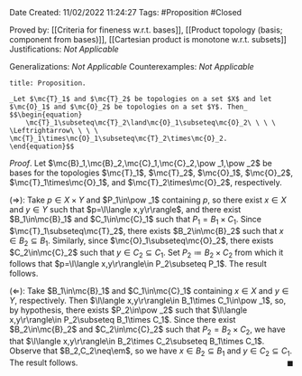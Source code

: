 <br />
<br />

Date Created: 11/02/2022 11:24:27
Tags: #Proposition #Closed 

Proved by: [[Criteria for fineness w.r.t. bases]], [[Product topology (basis; component from bases)]], [[Cartesian product is monotone w.r.t. subsets]]
Justifications: _Not Applicable_

Generalizations: _Not Applicable_
Counterexamples: _Not Applicable_

``` ad-Proposition
title: Proposition.

_Let $\mc{T}_1$ and $\mc{T}_2$ be topologies on a set $X$ and let $\mc{O}_1$ and $\mc{O}_2$ be topologies on a set $Y$. Then_
$$\begin{equation}
    \mc{T}_1\subseteq\mc{T}_2\land\mc{O}_1\subseteq\mc{O}_2\ \ \ \ \Leftrightarrow\ \ \ \ \mc{T}_1\times\mc{O}_1\subseteq\mc{T}_2\times\mc{O}_2.
\end{equation}$$

```

_Proof_. Let $\mc{B}_1,\mc{B}_2,\mc{C}_1,\mc{C}_2,\pow _1,\pow _2$ be bases for the topologies $\mc{T}_1$, $\mc{T}_2$, $\mc{O}_1$, $\mc{O}_2$, $\mc{T}_1\times\mc{O}_1$, and $\mc{T}_2\times\mc{O}_2$, respectively.

($\Rightarrow$): Take $p\in X\times Y$ and $P_1\in\pow _1$ containing $p$, so there exist $x\in X$ and $y\in Y$ such that $p=\l\langle x,y\r\rangle$, and there exist $B_1\in\mc{B}_1$ and $C_1\in\mc{C}_1$ such that $P_1=B_1\times C_1$. Since $\mc{T}_1\subseteq\mc{T}_2$, there exists $B_2\in\mc{B}_2$ such that $x\in B_2\subseteq B_1$. Similarly, since $\mc{O}_1\subseteq\mc{O}_2$, there exists $C_2\in\mc{C}_2$ such that $y\in C_2\subseteq C_1$. Set $P_2\coloneqq B_2\times C_2$ from which it follows that $p=\l\langle x,y\r\rangle\in P_2\subseteq P_1$. The result follows.

($\Leftarrow$): Take $B_1\in\mc{B}_1$ and $C_1\in\mc{C}_1$ containing $x\in X$ and $y\in Y$, respectively. Then $\l\langle x,y\r\rangle\in B_1\times C_1\in\pow _1$, so, by hypothesis, there exists $P_2\in\pow _2$ such that $\l\langle x,y\r\rangle\in P_2\subseteq B_1\times C_1$. Since there exist $B_2\in\mc{B}_2$ and $C_2\in\mc{C}_2$ such that $P_2=B_2\times C_2$, we have that $\l\langle x,y\r\rangle\in B_2\times C_2\subseteq B_1\times C_1$. Observe that $B_2,C_2\neq\em$, so we have $x\in B_2\subseteq B_1$ and $y\in C_2\subseteq C_1$. The result follows.<span style="float:right;">$\blacksquare$</span>
